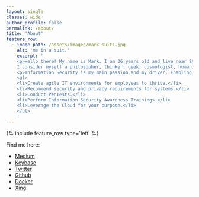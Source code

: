 ```yaml
---
layout: single
classes: wide
author_profile: false
permalink: /about/
title: 'About'
feature_row:
  - image_path: /assets/images/mark_suit1.jpg
    alt: 'me in a suit.'
    excerpt: '
    <p>Hello there! My name is Mark. I am 36 years old and live near Stuttgart,  Germany.<br>
    I consider myself a philosopher, thinker, geek, cosmologist, humanist.</p>
    <p>Information Security is my main passion and my driver. Enabling a company to do the best for their customers. In the past i also have been doing corporate IT stuff. Also here i love to enable colleagues to achieve the best.</p>
    <ul>
    <li>Create agile IT environments for employees to thrive.</li>
    <li>Recommend security and privacy requirements for systems.</li>
    <li>Conduct PenTests.</li>
    <li>Perform Information Security Awareness Trainings.</li>
    <li>Leverage the Cloud for your purpose.</li>
    </ul>
    '
---
```


{% include feature_row type='left' %}

Find me here:
- [Medium](https://medium.com/@markaltmann)
- [Keybase](https://keybase.com/markaltmann)
- [Twitter](https://twitter.com/@markaltmann)
- [Github](https://github.com/markaltmann)
- [Docker](https://hub.docker.com/u/maltmann)
- [Xing](https://xing.com/markaltmann)
